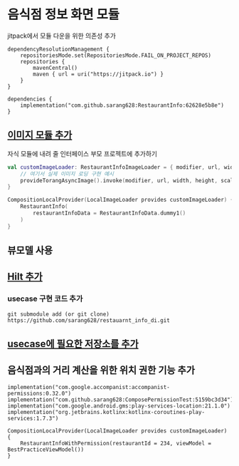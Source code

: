 # 음식점 정보 화면 모듈

jitpack에서 모듈 다운을 위한 의존성 추가
```
dependencyResolutionManagement {
    repositoriesMode.set(RepositoriesMode.FAIL_ON_PROJECT_REPOS)
    repositories {
        mavenCentral()
        maven { url = uri("https://jitpack.io") }
    }
}

dependencies {
    implementation("com.github.sarang628:RestaurantInfo:62628e5b8e")
}
```

## [이미지 모듈 추가](https://github.com/sarang628/CommonImageLoader?tab=readme-ov-file#%EC%9D%B4%EB%AF%B8%EC%A7%80-%EB%A1%9C%EB%93%9C-%EB%AA%A8%EB%93%88-%EC%B6%94%EA%B0%80)

자식 모듈에 내려 줄 인터페이스 부모 프로젝트에 추가하기
``` kotlin
val customImageLoader: RestaurantInfoImageLoader = { modifier, url, width, height, scale ->
    // 여기서 실제 이미지 로딩 구현 예시
    provideTorangAsyncImage().invoke(modifier, url, width, height, scale)
}
```

``` kotlin
CompositionLocalProvider(LocalImageLoader provides customImageLoader) {
    RestaurantInfo(
        restaurantInfoData = RestaurantInfoData.dummy1()
    )
}
```

## 뷰모델 사용

## [Hilt 추가](https://github.com/sarang628/HiltTest?tab=readme-ov-file#for-torang)

### usecase 구현 코드 추가 

```
git submodule add (or git clone) https://github.com/sarang628/restauarnt_info_di.git
```

## [usecase에 필요한 저장소를 추가](https://github.com/sarang628/TorangRepository?tab=readme-ov-file#%EB%AA%A8%EB%93%88-%EC%B6%94%EA%B0%80%ED%95%98%EA%B8%B0)


## 음식점과의 거리 계산을 위한 위치 권한 기능 추가

```
implementation("com.google.accompanist:accompanist-permissions:0.32.0")
implementation("com.github.sarang628:ComposePermissionTest:5159bc3d34")
implementation("com.google.android.gms:play-services-location:21.1.0")
implementation("org.jetbrains.kotlinx:kotlinx-coroutines-play-services:1.7.3")
```

```
CompositionLocalProvider(LocalImageLoader provides customImageLoader) {
    RestaurantInfoWithPermission(restaurantId = 234, viewModel = BestPracticeViewModel())
}
```